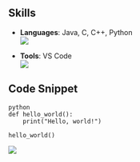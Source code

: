 ## Skills

- **Languages**: Java, C, C++, Python  
  <img src="https://skillicons.dev/icons?i=java,c,cpp,python">

- **Tools**: VS Code  
  <img src="https://skillicons.dev/icons?i=vscode">
  
## Code Snippet

```
python
def hello_world():
    print("Hello, world!")

hello_world()
```

![](https://github-readme-stats.vercel.app/api/top-langs?username=DaichiFukuhara)
